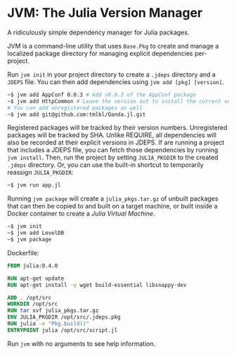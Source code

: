 JVM: The Julia Version Manager
==============================

A ridiculously simple dependency manager for Julia packages.

JVM is a command-line utility that uses `Base.Pkg` to create and manage a
localized package directory for managing explicit dependencies per-project.

Run `jvm init` in your project directory to create a `.jdeps` directory and a
`JDEPS` file. You can then add dependencies using `jvm add [pkg] [version]`.

```bash
~$ jvm add AppConf 0.0.3 # Add v0.0.3 of the AppConf package
~$ jvm add HttpCommon # Leave the version out to install the current version
# You can add unregistered packages as well
~$ jvm add git@github.com:tmlbl/Oanda.jl.git
```

Registered packages will be tracked by their version numbers. Unregistered
packages will be tracked by SHA. Unlike REQUIRE, all dependencies will also be
recorded at their explicit versions in JDEPS. If are running a project that
includes a JDEPS file, you can fetch those dependencies by running `jvm install`.
Then, run the project by setting `JULIA_PKGDIR` to the created `.jdeps`
directory. Or, you can use the built-in shortcut to temporarily reassign
`JULIA_PKGDIR`:

```bash
~$ jvm run app.jl
```

Running `jvm package` will create a `julia_pkgs.tar.gz` of unbuilt packages that
can then be copied to and built on a target machine, or built inside a Docker
container to create a _Julia Virtual Machine_.

```bash
~$ jvm init
~$ jvm add LevelDB
~$ jvm package
```

Dockerfile:
```dockerfile
FROM julia:0.4.0

RUN apt-get update
RUN apt-get install -y wget build-essential libsnappy-dev

ADD . /opt/src
WORKDIR /opt/src
RUN tar xvf julia_pkgs.tar.gz
ENV JULIA_PKGDIR /opt/src/.jdeps.pkg
RUN julia -e "Pkg.build()"
ENTRYPOINT julia /opt/src/script.jl
```

Run `jvm` with no arguments to see help information.

